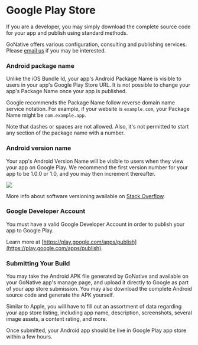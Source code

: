 # Google Play Store

If you are a developer, you may simply download the complete source code for your app and publish using standard methods.

GoNative offers various configuration, consulting and publishing services. Please [email us](mailto:hello@gonative.io) if you may be interested.

### Android package name

Unlike the iOS Bundle Id, your app's Android Package Name is visible to users in your app's Google Play Store URL. It is not possible to change your app's Package Name once your app is published.

Google recommends the Package Name follow reverse domain name service notation. For example, if your website is `example.com`, your Package Name might be `com.example.app`.

Note that dashes or spaces are not allowed. Also, it's not permitted to start any section of the package name with a number.

### Android version name

Your app's Android Version Name will be visible to users when they view your app on Google Play. We recommend the first version number for your app to be 1.0.0 or 1.0, and you may then increment thereafter.

![](https://gonative.io/images/docs/androidVersionNameExample.png)

More info about software versioning available on [Stack Overflow](http://stackoverflow.com/questions/3826580/what-rules-does-software-version-numbering-follow). 

### **Google Developer Account**

You must have a valid Google Developer Account in order to publish your app to Google Play.

Learn more at [https://play.google.com/apps/publish](https://play.google.com/apps/publish).

### **Submitting Your Build**

You may take the Android APK file generated by GoNative and available on your GoNative app's manage page, and upload it directly to Google as part of your app store submission. You may also download the complete Android source code and generate the APK yourself.

Similar to Apple, you will have to fill out an assortment of data regarding your app store listing, including app name, description, screenshots, several image assets, a content rating, and more.

Once submitted, your Android app should be live in Google Play app store within a few hours.

